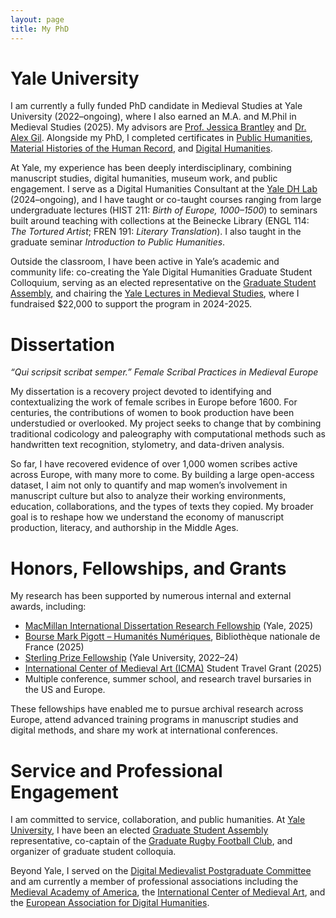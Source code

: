 ```yaml
---
layout: page
title: My PhD
---
```


# Yale University
I am currently a fully funded PhD candidate in Medieval Studies at Yale University (2022–ongoing), where I also earned an M.A. and M.Phil in Medieval Studies (2025). My advisors are [Prof. Jessica Brantley](https://english.yale.edu/people/tenured-and-tenure-track-faculty-professors/jessica-brantley) and [Dr. Alex Gil](https://span-port.yale.edu/people/alexander-gil-fuentes). Alongside my PhD, I completed certificates in [Public Humanities](https://ph.yale.edu/), [Material Histories of the Human Record](https://materialhistories.yale.edu/), and [Digital Humanities](https://dhlab.yale.edu/awards/certificate.html).

At Yale, my experience has been deeply interdisciplinary, combining manuscript studies, digital humanities, museum work, and public engagement. I serve as a Digital Humanities Consultant at the [Yale DH Lab](https://dhlab.yale.edu/) (2024–ongoing), and I have taught or co-taught courses ranging from large undergraduate lectures (HIST 211: *Birth of Europe, 1000–1500*) to seminars built around teaching with collections at the Beinecke Library (ENGL 114: *The Tortured Artist*; FREN 191: *Literary Translation*). I also taught in the graduate seminar *Introduction to Public Humanities*.

Outside the classroom, I have been active in Yale’s academic and community life: co-creating the Yale Digital Humanities Graduate Student Colloquium, serving as an elected representative on the [Graduate Student Assembly](https://gsa.yale.edu/), and chairing the [Yale Lectures in Medieval Studies](https://medieval.yale.edu/yale-lectures-medieval-studies), where I fundraised $22,000 to support the program in 2024-2025.


# Dissertation
*“Qui scripsit scribat semper.” Female Scribal Practices in Medieval Europe*

My dissertation is a recovery project devoted to identifying and contextualizing the work of female scribes in Europe before 1600. For centuries, the contributions of women to book production have been understudied or overlooked. My project seeks to change that by combining traditional codicology and paleography with computational methods such as handwritten text recognition, stylometry, and data-driven analysis.

So far, I have recovered evidence of over 1,000 women scribes active across Europe, with many more to come. By building a large open-access dataset, I aim not only to quantify and map women’s involvement in manuscript culture but also to analyze their working environments, education, collaborations, and the types of texts they copied. My broader goal is to reshape how we understand the economy of manuscript production, literacy, and authorship in the Middle Ages.


# Honors, Fellowships, and Grants
My research has been supported by numerous internal and external awards, including:  
- [MacMillan International Dissertation Research Fellowship](https://macmillan.yale.edu/) (Yale, 2025)  
- [Bourse Mark Pigott – Humanités Numériques](https://www.bnf.fr/fr/appel-chercheurs-associes-2025-2026), Bibliothèque nationale de France (2025)  
- [Sterling Prize Fellowship](https://gsas.yale.edu/funding-aid/internal-fellowships/sterling-prize-fellowship) (Yale University, 2022–24)  
- [International Center of Medieval Art (ICMA)](https://www.medievalart.org/) Student Travel Grant (2025)  
- Multiple conference, summer school, and research travel bursaries in the US and Europe.  

These fellowships have enabled me to pursue archival research across Europe, attend advanced training programs in manuscript studies and digital methods, and share my work at international conferences.


# Service and Professional Engagement
I am committed to service, collaboration, and public humanities. At [Yale University](https://www.yale.edu/), I have been an elected [Graduate Student Assembly](https://gsa.yale.edu/) representative, co-captain of the [Graduate Rugby Football Club](https://www.yalegradrugby.org/), and organizer of graduate student colloquia.  

Beyond Yale, I served on the [Digital Medievalist Postgraduate Committee](https://digitalmedievalist.wordpress.com/) and am currently a member of professional associations including the [Medieval Academy of America](https://medievalacademy.org/), the [International Center of Medieval Art](https://www.medievalart.org/), and the [European Association for Digital Humanities](https://eadh.org/).
